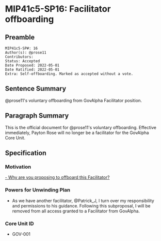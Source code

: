 # MIP41c5-SP16: Facilitator offboarding 

## Preamble

```
MIP41c5-SP#: 16
Author(s): @prose11
Contributors:
Status: Accepted
Date Proposed: 2022-05-01
Date Ratified: 2022-05-01
Extra: Self-offboarding. Marked as accepted without a vote.
```

## Sentence Summary

@prose11's voluntary offboarding from GovAlpha Facilitator position.

## Paragraph Summary

This is the official document for @prose11's voluntary offboarding. Effective immediately, Payton Rose will no longer be a facilitator for the GovAlpha Core Unit.

## Specification

### Motivation

[- Why are you proposing to offboard this Facilitator?](https://forum.makerdao.com/t/resigning-my-governance-facilitator-post/20297)

### Powers for Unwinding Plan 

- As we have another facilitator, @Patrick_J, I turn over my responsibility and permissions to his guidance. Following this subproposal, I will be removed from all access granted to a Facilitator from GovAlpha.

### Core Unit ID

- GOV-001

